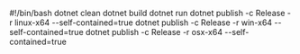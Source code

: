 #!/bin/bash
dotnet clean
dotnet build
dotnet run 
dotnet publish -c Release -r linux-x64 --self-contained=true
dotnet publish -c Release -r win-x64 --self-contained=true
dotnet publish -c Release -r osx-x64 --self-contained=true